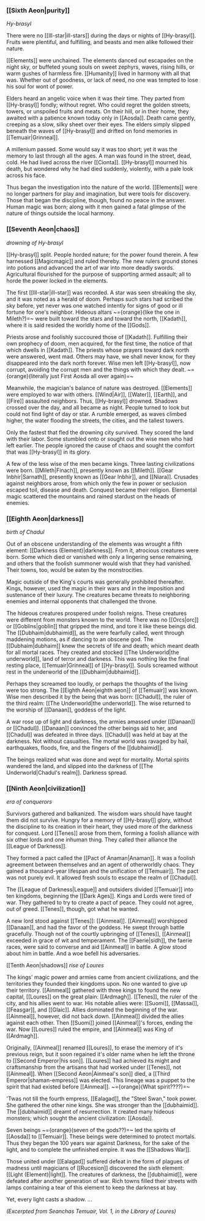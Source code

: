 ### **[[Sixth Aeon|purity]]**  
_Hy-brasyl_

There were no [[Ill-star|ill-stars]] during the days or nights of [[Hy-brasyl]]. Fruits were plentiful, and fulfilling, and beasts and men alike followed their nature.

[[Elements]] were unchained. The elements danced out escapades on the night sky, or buffeted young souls on sweet zephyrs, waves, rising hills, or warm gushes of harmless fire. [[Humanity]] lived in harmony with all that was. Whether out of goodness, or lack of need, no one was tempted to lose his soul for wont of power.

Elders heard an angelic voice when it was their time. They parted from [[Hy-brasyl]] fondly; without regret. Who could regret the golden streets, towers, or unspoiled fruits and meats. On their hill, or in their home, they awaited with a patience known today only in [[Aosda]]. Death came gently, creeping as a slow, silky sheet over their eyes. The elders simply slipped beneath the waves of [[Hy-brasyl]] and drifted on fond memories in [[Temuair|Grinneal]].

A millenium passed. Some would say it was too short; yet it was the memory to last through all the ages. A man was found in the street, dead, cold. He had lived across the river [[Cionta]]. [[Hy-brasyl]] mourned his death, but wondered why he had died suddenly, violently, with a pale look across his face.

Thus began the investigation into the nature of the world. [[Elements]] were no longer partners for play and imagination, but were tools for discovery. Those that began the discipline, though, found no peace in the answer. Human magic was born; along with it men gained a fatal glimpse of the nature of things outside the local harmony.

 

### **[[Seventh Aeon|chaos]]**
*drowning of Hy-brasyl*

[[Hy-brasyl]] split. People horded nature; for the power found therein. A few harnessed [[Magicmagic]] and ruled thereby. The new rulers ground stones into potions and advanced the art of war into more deadly swords. Agricultural flourished for the purpose of supporting armed assault; all to horde the power locked in the elements.

The first [[Ill-star|ill-star]] was recorded. A star was seen streaking the sky, and it was noted as a herald of doom. Perhaps such stars had scribed the sky before, yet never was one watched intently for signs of good or ill fortune for one's neighbor. Hideous altars ~={orange}(like the one in Mileth?)=~ were built toward the stars and toward the north, [[Kadath]], where it is said resided the worldly home of the [[Gods]].

Priests arose and foolishly succoured those of [[Kadath]]. Fulfilling their own prophecy of doom, men acquired, for the first time, the notice of that which dwells in [[Kadath]]. The priests whose prayers toward dark north were answered, went mad. Others may have, we shall never know, for they disappeared into the dark north forever. Wise men left [[Hy-brasyl]], now corrupt, avoiding the corrupt men and the things with which they dealt.
~={orange}(literally just First Aosda all over again)=~

Meanwhile, the magician's balance of nature was destroyed. [[Elements]] were employed to war with others. [[Wind|Air]], [[Water]], [[Earth]], and [[Fire]] assaulted neighbors. Thus, [[Hy-brasyl]] drowned. Shadows crossed over the day, and all became as night. People turned to look but could not find light of day or star. A rumble emerged, as waves climbed higher, the water flooding the streets, the cities, and the tallest towers.

Only the fastest that fled the drowning city survived. They scored the land with their labor. Some stumbled onto or sought out the wise men who had left earlier. The people ignored the cause of chaos and sought the comfort that was [[Hy-brasyl]] in its glory.

A few of the less wise of the men became kings. Three lasting civilizations were born. [[Mileth|Finach]], presently known as [[Mileth]]. [[Gear Inbhir|Sarnath]], presently known as [[Gear Inbhir]], and [[Niara]]. Crusades against neighbors arose, from which only the few in power or seclusion escaped toil, disease and death. Conquest became their religion. Elemental magic scattered the mountains and rained stardust on the heads of enemies.


### **[[Eighth Aeon|darkness]]**
*birth of Chadul*

Out of an obscene understanding of the elements was wrought a fifth element: [[Darkness (Element)|darkness]]. From it, atrocious creatures were born. Some which died or vanished with only a lingering sense remaining, and others that the foolish summoner would wish that they had vanished. Their towns, too, would be eaten by the monstrocities.

Magic outside of the King's courts was generally prohibited thereafter. Kings, however, used the magic in their wars and in the imposition and sustenance of their luxury. The creatures became threats to neighboring enemies and internal opponents that challenged the throne.

The hideous creatures prospered under foolish reigns. These creatures were different from monsters known to the world. There was no [[Orcs|orc]] or [[Goblins|goblin]] that gripped the mind, and tore it like these beings did. The [[Dubhaim|dubhaimid]], as the were fearfully called, went through maddening motions, as if dancing to an obscene god. The [[Dubhaim|dubhaim]] knew the secrets of life and death; which meant death for all mortal races. They created and stocked [[The Underworld|the underworld]], land of terror and darkness. This was nothing like the final resting place, [[Temuair|Grinneal]] of [[Hy-brasyl]]. Souls screamed without rest in the underworld of the [[Dubhaim|dubhaimid]].

Perhaps they screamed too loudly, or perhaps the thoughts of the living were too strong. The [[Eighth Aeon|eighth aeon]] of [[Temuair]] was known. Wise men described it by the being that was born: [[Chadul]], the ruler of the third realm: [[The Underworld|the underworld]]. The wise returned to the worship of [[Danaan]], goddess of the light.

A war rose up of light and darkness, the armies amassed under [[Danaan]] or [[Chadul]]. [[Danaan]] convinced the other beings aid to her, and [[Chadul]] was defeated in three days. [[Chadul]] was held at bay at the darkness. Not without casualties. The mortal world was ravaged by hail, earthquakes, floods, fire, and the fingers of the [[dubhaimid]].

The beings realized what was done and wept for mortality. Mortal spirits wandered the land, and slipped into the darkness of [[The Underworld|Chadul's realm]]. Darkness spread.

### [[Ninth Aeon|civilization]]
*era of conquerors*

Survivors gathered and balkanized. The wisdom wars should have taught them did not survive. Hungry for a memory of [[Hy-brasyl]] glory, without the discipline to its creation in their heart, they used more of the darkness for conquest. Lord [[Tenes]] arose from them, forming a foolish alliance with six other lords and one inhuman thing. They called their alliance the [[League of Darkness]].

They formed a pact called the [[Pact of Anaman|Anaman]]. It was a foolish agreement between themselves and an agent of otherworldly chaos. They gained a thousand-year lifespan and the unification of [[Temuair]]. The pact was not purely evil. It allowed fresh souls to escape the realm of [[Chadul]].

The [[League of Darkness|League]] and outsiders divided [[Temuair]] into ten kingdoms, beginning the [[Dark Ages]]. Kings and Lords were tired of war. They gathered to try to create a pact of peace. They could not agree, out of greed. [[Tenes]], though, got what he wanted.

A new lord stood against [[Tenes]]: [[Ainmeal]]. [[Ainmeal]] worshipped [[Danaan]], and had the favor of the goddess. He swept through battle gracefully. Though not of the courtly upbringing of [[Tenes]], [[Ainmeal]] exceeded in grace of wit and temperament. The [[Faerie|sidh]], the faerie races, were said to converse and aid [[Ainmeal]] in battle. A glow stood about him in battle. And a woe befell his adversaries.

     

[[Tenth Aeon|shadows]]
*rise of Loures*


The kings' magic power and armies came from ancient civilizations, and the territories they founded their kingdoms upon. No one wanted to give up their territory. [[Ainmeal]] gathered with three kings to found the new capital, [[Loures]] on the great plain: [[Ardmagh]]. [[Tenes]], the ruler of the city, and his allies went to war. His notable allies were: [[Suomi]], [[Massai]], [[Feasgar]], and [[Glaic]]. Allies dominated the beginning of the war. [[Ainmeal]], however, did not back down. [[Ainmeal]] divided the allies against each other. Then [[Suomi]] joined [[Ainmeal]]'s forces, ending the war. Now [[Loures]] ruled the empire, and [[Ainmeal]] was King of [[Ardmagh]].

Originally, [[Ainmeal]] renamed [[Loures]], to erase the memory of it's previous reign, but it soon regained it's older name when he left the throne to [[Second Emperor|his son]]. [[Loures]] had achieved its might and craftsmanship from the artisans that had worked under [[Tenes]], not [[Ainmeal]]. When [[Second Aeon|Ainmeal's son]] died, a [[Third Emperor|shaman-empress]] was elected. This lineage was a puppet to the spirit that had existed before [[Ainmeal]]. ~={orange}(What spirit????)=~

'Twas not till the fourth empress, [[Ealagad]], the "Steel Swan," took power. She gathered the other nine kings. She was stronger than the [[dubhaimid]]. The [[dubhaimid]] dreamt of resurrection. It created many hideous monsters; which sought the ancient civilization: [[Aosda]].

Seven beings ~={orange}(seven of the gods??)=~ led the spirits of [[Aosda]] to [[Temuair]]. These beings were determined to protect mortals. Thus they began the 100 years war against Darkness, for the sake of the light, and to complete the unfinished empire. It was the [[Shadows War]].

Those united under [[Ealagad]] suffered defeat in the form of plagues of madness until magicians of [[Rucesion]] discovered the sixth element: [[Light (Element)|light]]. The creatures of darkness, the [[dubhaimid]], were defeated after another generation of war. Rich towns filled their streets with lamps containing a tear of this element to keep the darkness at bay.

Yet, every light casts a shadow. ...


*(Excerpted from
Seanchas Temuair, Vol. 1,
in the Library of Loures)*